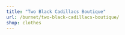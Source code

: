 ```yaml
---
title: "Two Black Cadillacs Boutique"
url: /burnet/two-black-cadillacs-boutique/
shop: clothes
---
```

